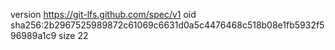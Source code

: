 version https://git-lfs.github.com/spec/v1
oid sha256:2b2967525989872c61069c6631d0a5c4476468c518b08e1fb5932f596989a1c9
size 22
